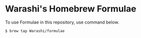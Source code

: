# Warashi's Homebrew Formulae

To use Formulae in this repository, use command below.
```sh
$ brew tap Warashi/formulae
```